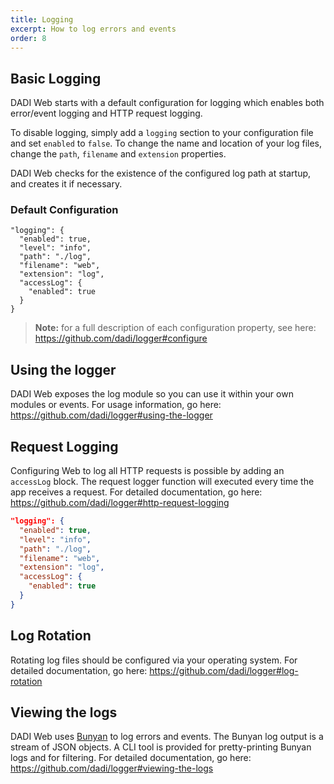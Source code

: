 ```yaml
---
title: Logging
excerpt: How to log errors and events
order: 8
---
```


## Basic Logging

DADI Web starts with a default configuration for logging which enables both error/event logging and HTTP request logging.

To disable logging, simply add a `logging` section to your configuration file and set `enabled` to `false`. To change the name and location of your log files, change the `path`, `filename` and `extension` properties.

DADI Web checks for the existence of the configured log path at startup, and creates it if necessary.

### Default Configuration

```
"logging": {
  "enabled": true,
  "level": "info",
  "path": "./log",
  "filename": "web",
  "extension": "log",
  "accessLog": {
    "enabled": true
  }
}
```

> **Note:** for a full description of each configuration property, see here: https://github.com/dadi/logger#configure

## Using the logger

DADI Web exposes the log module so you can use it within your own modules or events. For usage information, go here: https://github.com/dadi/logger#using-the-logger

## Request Logging

Configuring Web to log all HTTP requests is possible by adding an `accessLog` block. The request logger function will executed every time the app receives a request. For detailed documentation, go here: https://github.com/dadi/logger#http-request-logging

```json
"logging": {
  "enabled": true,
  "level": "info",
  "path": "./log",
  "filename": "web",
  "extension": "log",
  "accessLog": {
    "enabled": true
  }
}
```

## Log Rotation

Rotating log files should be configured via your operating system. For detailed documentation, go here: https://github.com/dadi/logger#log-rotation

## Viewing the logs

DADI Web uses [Bunyan](https://github.com/trentm/node-bunyan) to log errors and events. The Bunyan log output is a stream of JSON objects. A CLI tool is provided for pretty-printing Bunyan logs and for filtering. For detailed documentation, go here: https://github.com/dadi/logger#viewing-the-logs
